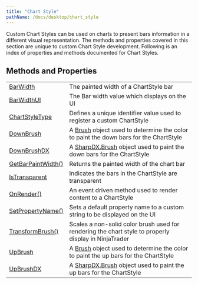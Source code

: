 ```yaml
---
title: "Chart Style"
pathName: /docs/desktop/chart_style
---
```


Custom Chart Styles can be used on charts to present bars information in a different visual representation. The methods and properties covered in this section are unique to custom Chart Style development. Following is an index of properties and methods documented for Chart Styles.

## Methods and Properties

|  |  |
| --- | --- |
| [BarWidth](/docs/desktop/barwidth) | The painted width of a ChartStyle bar |
| [BarWidthUI](/docs/desktop/barwidthui) | The Bar width value which displays on the UI |
| [ChartStyleType](/docs/desktop/chartstyletype) | Defines a unique identifier value used to register a custom ChartStyle |
| [DownBrush](/docs/desktop/downbrush) | A [Brush](https://msdn.microsoft.com/en-us/library/system.windows.media.brush(v=vs.110).aspx) object used to determine the color to paint the down bars for the ChartStyle |
| [DownBrushDX](/docs/desktop/downbrushdx) | A [SharpDX.Brush](/docs/desktop/sharpdx_direct2d1_brush) object used to paint the down bars for the ChartStyle |
| [GetBarPaintWidth()](/docs/desktop/getbarpaintwidth) | Returns the painted width of the chart bar |
| [IsTransparent](/docs/desktop/istransparent) | Indicates the bars in the ChartStyle are transparent |
| [OnRender()](/docs/desktop/chartstyle_onrender) | An event driven method used to render content to a ChartStyle |
| [SetPropertyName()](/docs/desktop/setpropertyname) | Sets a default property name to a custom string to be displayed on the UI |
| [TransformBrush()](/docs/desktop/transformbrush) | Scales a non-solid color brush used for rendering the chart style to properly display in NinjaTrader |
| [UpBrush](/docs/desktop/upbrush) | A [Brush](https://msdn.microsoft.com/en-us/library/system.windows.media.brush(v=vs.110).aspx) object used to determine the color to paint the up bars for the ChartStyle |
| [UpBrushDX](/docs/desktop/upbrushdx) | A [SharpDX.Brush](/docs/desktop/sharpdx_direct2d1_brush) object used to paint the up bars for the ChartStyle |
